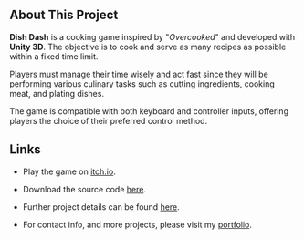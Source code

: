 ## About This Project

**Dish Dash** is a cooking game inspired by "*Overcooked*" and developed with **Unity 3D**. The objective is to cook and serve as many recipes as possible within a fixed time limit.

​Players must manage their time wisely and act fast since they will be performing various culinary tasks such as cutting ingredients, cooking meat, and plating dishes.

​The game is compatible with both keyboard and controller inputs, offering players the choice of their preferred control method.

## Links

 - Play the game on [itch.io](https://kamelmahjoub.itch.io/dishdash).

 - Download the source code [here](https://github.com/KamelMahjoub/Dish-Dash/releases/tag/v1.0). 

 - Further project details can be found [here](https://kamelmahjoub.wixsite.com/portfolio/dishdash). 

 - For contact info, and more projects, please visit my [portfolio](https://kamelmahjoub.wixsite.com/portfolio).
